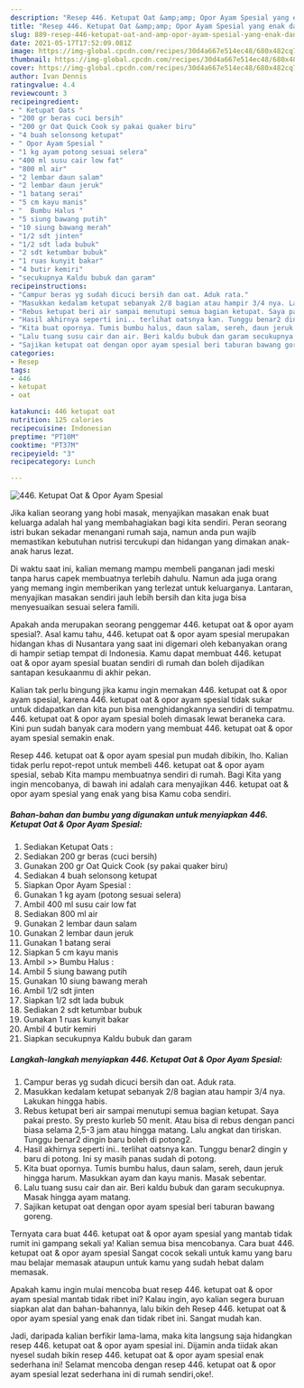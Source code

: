 ```yaml
---
description: "Resep 446. Ketupat Oat &amp;amp; Opor Ayam Spesial yang enak dan Mudah Dibuat"
title: "Resep 446. Ketupat Oat &amp;amp; Opor Ayam Spesial yang enak dan Mudah Dibuat"
slug: 889-resep-446-ketupat-oat-and-amp-opor-ayam-spesial-yang-enak-dan-mudah-dibuat
date: 2021-05-17T17:52:09.081Z
image: https://img-global.cpcdn.com/recipes/30d4a667e514ec48/680x482cq70/446-ketupat-oat-opor-ayam-spesial-foto-resep-utama.jpg
thumbnail: https://img-global.cpcdn.com/recipes/30d4a667e514ec48/680x482cq70/446-ketupat-oat-opor-ayam-spesial-foto-resep-utama.jpg
cover: https://img-global.cpcdn.com/recipes/30d4a667e514ec48/680x482cq70/446-ketupat-oat-opor-ayam-spesial-foto-resep-utama.jpg
author: Ivan Dennis
ratingvalue: 4.4
reviewcount: 3
recipeingredient:
- " Ketupat Oats "
- "200 gr beras cuci bersih"
- "200 gr Oat Quick Cook sy pakai quaker biru"
- "4 buah selonsong ketupat"
- " Opor Ayam Spesial "
- "1 kg ayam potong sesuai selera"
- "400 ml susu cair low fat"
- "800 ml air"
- "2 lembar daun salam"
- "2 lembar daun jeruk"
- "1 batang serai"
- "5 cm kayu manis"
- "  Bumbu Halus "
- "5 siung bawang putih"
- "10 siung bawang merah"
- "1/2 sdt jinten"
- "1/2 sdt lada bubuk"
- "2 sdt ketumbar bubuk"
- "1 ruas kunyit bakar"
- "4 butir kemiri"
- "secukupnya Kaldu bubuk dan garam"
recipeinstructions:
- "Campur beras yg sudah dicuci bersih dan oat. Aduk rata."
- "Masukkan kedalam ketupat sebanyak 2/8 bagian atau hampir 3/4 nya. Lakukan hingga habis."
- "Rebus ketupat beri air sampai menutupi semua bagian ketupat. Saya pakai presto. Sy presto kurleb 50 menit. Atau bisa di rebus dengan panci biasa selama 2,5-3 jam atau hingga matang. Lalu angkat dan tiriskan. Tunggu benar2 dingin baru boleh di potong2."
- "Hasil akhirnya seperti ini.. terlihat oatsnya kan. Tunggu benar2 dingin y baru di potong. Ini sy masih panas sudah di potong."
- "Kita buat opornya. Tumis bumbu halus, daun salam, sereh, daun jeruk hingga harum. Masukkan ayam dan kayu manis. Masak sebentar."
- "Lalu tuang susu cair dan air. Beri kaldu bubuk dan garam secukupnya. Masak hingga ayam matang."
- "Sajikan ketupat oat dengan opor ayam spesial beri taburan bawang goreng."
categories:
- Resep
tags:
- 446
- ketupat
- oat

katakunci: 446 ketupat oat 
nutrition: 125 calories
recipecuisine: Indonesian
preptime: "PT10M"
cooktime: "PT37M"
recipeyield: "3"
recipecategory: Lunch

---
```



![446. Ketupat Oat &amp; Opor Ayam Spesial](https://img-global.cpcdn.com/recipes/30d4a667e514ec48/680x482cq70/446-ketupat-oat-opor-ayam-spesial-foto-resep-utama.jpg)

Jika kalian seorang yang hobi masak, menyajikan masakan enak buat keluarga adalah hal yang membahagiakan bagi kita sendiri. Peran seorang istri bukan sekadar menangani rumah saja, namun anda pun wajib memastikan kebutuhan nutrisi tercukupi dan hidangan yang dimakan anak-anak harus lezat.

Di waktu  saat ini, kalian memang mampu membeli panganan jadi meski tanpa harus capek membuatnya terlebih dahulu. Namun ada juga orang yang memang ingin memberikan yang terlezat untuk keluarganya. Lantaran, menyajikan masakan sendiri jauh lebih bersih dan kita juga bisa menyesuaikan sesuai selera famili. 



Apakah anda merupakan seorang penggemar 446. ketupat oat &amp; opor ayam spesial?. Asal kamu tahu, 446. ketupat oat &amp; opor ayam spesial merupakan hidangan khas di Nusantara yang saat ini digemari oleh kebanyakan orang di hampir setiap tempat di Indonesia. Kamu dapat membuat 446. ketupat oat &amp; opor ayam spesial buatan sendiri di rumah dan boleh dijadikan santapan kesukaanmu di akhir pekan.

Kalian tak perlu bingung jika kamu ingin memakan 446. ketupat oat &amp; opor ayam spesial, karena 446. ketupat oat &amp; opor ayam spesial tidak sukar untuk didapatkan dan kita pun bisa menghidangkannya sendiri di tempatmu. 446. ketupat oat &amp; opor ayam spesial boleh dimasak lewat beraneka cara. Kini pun sudah banyak cara modern yang membuat 446. ketupat oat &amp; opor ayam spesial semakin enak.

Resep 446. ketupat oat &amp; opor ayam spesial pun mudah dibikin, lho. Kalian tidak perlu repot-repot untuk membeli 446. ketupat oat &amp; opor ayam spesial, sebab Kita mampu membuatnya sendiri di rumah. Bagi Kita yang ingin mencobanya, di bawah ini adalah cara menyajikan 446. ketupat oat &amp; opor ayam spesial yang enak yang bisa Kamu coba sendiri.

<!--inarticleads1-->

##### Bahan-bahan dan bumbu yang digunakan untuk menyiapkan 446. Ketupat Oat &amp; Opor Ayam Spesial:

1. Sediakan  Ketupat Oats :
1. Sediakan 200 gr beras (cuci bersih)
1. Gunakan 200 gr Oat Quick Cook (sy pakai quaker biru)
1. Sediakan 4 buah selonsong ketupat
1. Siapkan  Opor Ayam Spesial :
1. Gunakan 1 kg ayam (potong sesuai selera)
1. Ambil 400 ml susu cair low fat
1. Sediakan 800 ml air
1. Gunakan 2 lembar daun salam
1. Gunakan 2 lembar daun jeruk
1. Gunakan 1 batang serai
1. Siapkan 5 cm kayu manis
1. Ambil  &gt;&gt; Bumbu Halus :
1. Ambil 5 siung bawang putih
1. Gunakan 10 siung bawang merah
1. Ambil 1/2 sdt jinten
1. Siapkan 1/2 sdt lada bubuk
1. Sediakan 2 sdt ketumbar bubuk
1. Gunakan 1 ruas kunyit bakar
1. Ambil 4 butir kemiri
1. Siapkan secukupnya Kaldu bubuk dan garam




<!--inarticleads2-->

##### Langkah-langkah menyiapkan 446. Ketupat Oat &amp; Opor Ayam Spesial:

1. Campur beras yg sudah dicuci bersih dan oat. Aduk rata.
1. Masukkan kedalam ketupat sebanyak 2/8 bagian atau hampir 3/4 nya. Lakukan hingga habis.
1. Rebus ketupat beri air sampai menutupi semua bagian ketupat. Saya pakai presto. Sy presto kurleb 50 menit. Atau bisa di rebus dengan panci biasa selama 2,5-3 jam atau hingga matang. Lalu angkat dan tiriskan. Tunggu benar2 dingin baru boleh di potong2.
1. Hasil akhirnya seperti ini.. terlihat oatsnya kan. Tunggu benar2 dingin y baru di potong. Ini sy masih panas sudah di potong.
1. Kita buat opornya. Tumis bumbu halus, daun salam, sereh, daun jeruk hingga harum. Masukkan ayam dan kayu manis. Masak sebentar.
1. Lalu tuang susu cair dan air. Beri kaldu bubuk dan garam secukupnya. Masak hingga ayam matang.
1. Sajikan ketupat oat dengan opor ayam spesial beri taburan bawang goreng.




Ternyata cara buat 446. ketupat oat &amp; opor ayam spesial yang mantab tidak rumit ini gampang sekali ya! Kalian semua bisa mencobanya. Cara buat 446. ketupat oat &amp; opor ayam spesial Sangat cocok sekali untuk kamu yang baru mau belajar memasak ataupun untuk kamu yang sudah hebat dalam memasak.

Apakah kamu ingin mulai mencoba buat resep 446. ketupat oat &amp; opor ayam spesial mantab tidak ribet ini? Kalau ingin, ayo kalian segera buruan siapkan alat dan bahan-bahannya, lalu bikin deh Resep 446. ketupat oat &amp; opor ayam spesial yang enak dan tidak ribet ini. Sangat mudah kan. 

Jadi, daripada kalian berfikir lama-lama, maka kita langsung saja hidangkan resep 446. ketupat oat &amp; opor ayam spesial ini. Dijamin anda tiidak akan nyesel sudah bikin resep 446. ketupat oat &amp; opor ayam spesial enak sederhana ini! Selamat mencoba dengan resep 446. ketupat oat &amp; opor ayam spesial lezat sederhana ini di rumah sendiri,oke!.


